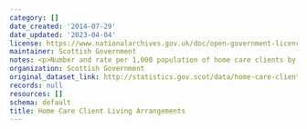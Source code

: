 ```yaml
---
category: []
date_created: '2014-07-29'
date_updated: '2023-04-04'
license: https://www.nationalarchives.gov.uk/doc/open-government-licence/version/3/
maintainer: Scottish Government
notes: <p>Number and rate per 1,000 population of home care clients by living arrangement</p>
organization: Scottish Government
original_dataset_link: http://statistics.gov.scot/data/home-care-client-living-arrangements
records: null
resources: []
schema: default
title: Home Care Client Living Arrangements
---
```

